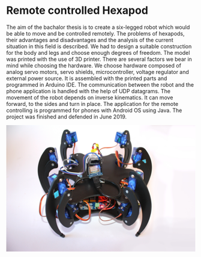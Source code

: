 # Remote controlled Hexapod

The aim of the bachalor thesis is to create a six-legged robot which would be able to move and be controlled remotely. The problems of hexapods, their advantages and disadvantages and the analysis of the current situation in this field is described. We had to design a suitable construction for the body and legs and choose enough degrees of freedom. The model was printed with the use of 3D printer. There are several factors we bear in mind while choosing the hardware. We choose hardware composed of analog servo motors, servo shields, microcontroller, voltage regulator and external power source. It is assembled with the printed parts and programmed in Arduino IDE. The communication between the robot and the phone application is handled with the help of UDP datagrams. The movement of the robot depends on inverse kinematics. It can move forward, to the sides and turn in place. The application for the remote controlling is programmed for phones with Android OS using Java. The project was finished and defended in June 2019. 


![alt text](https://github.com/fluffydeer/thesis-hexapod/blob/main/Media/1.JPG?raw=true)

